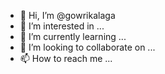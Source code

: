 - 👋 Hi, I’m @gowrikalaga
- 👀 I’m interested in ...
- 🌱 I’m currently learning ...
- 💞️ I’m looking to collaborate on ...
- 📫 How to reach me ...

<!---
gowrikalaga/gowrikalaga is a ✨ special ✨ repository because its `README.md` (this file) appears on your GitHub profile.
You can click the Preview link to take a look at your changes.
--->
